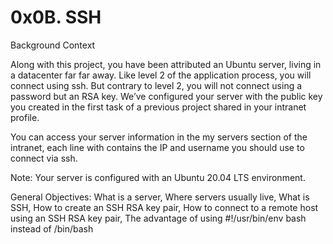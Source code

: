 0x0B. SSH
==========

Background Context


Along with this project, you have been attributed an Ubuntu server, living in a datacenter far far away. Like level 2 of the application process, you will connect using ssh. But contrary to level 2, you will not connect using a password but an RSA key. We’ve configured your server with the public key you created in the first task of a previous project shared in your intranet profile.

You can access your server information in the my servers section of the intranet, each line with contains the IP and username you should use to connect via ssh.

Note: Your server is configured with an Ubuntu 20.04 LTS environment.

General Objectives:
What is a server,
Where servers usually live,
What is SSH,
How to create an SSH RSA key pair,
How to connect to a remote host using an SSH RSA key pair,
The advantage of using #!/usr/bin/env bash instead of /bin/bash


